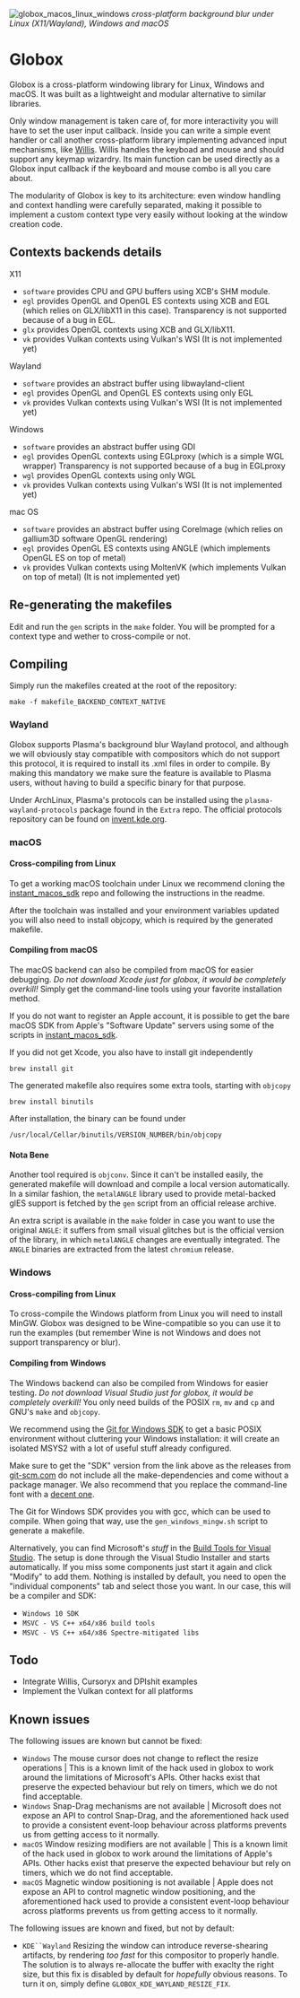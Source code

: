 ![globox_macos_linux_windows](https://user-images.githubusercontent.com/5473047/107652440-dfb92a80-6c80-11eb-9f91-b2750f18f61e.png)
*cross-platform background blur under Linux (X11/Wayland), Windows and macOS*

# Globox
Globox is a cross-platform windowing library for Linux, Windows and macOS.
It was built as a lightweight and modular alternative to similar libraries.

Only window management is taken care of, for more interactivity you will have
to set the user input callback. Inside you can write a simple event handler or
call another cross-platform library implementing advanced input mechanisms, like
[Willis](https://github.com/nullgemm/willis).
Willis handles the keyboad and mouse and should support any keymap wizardry.
Its main function can be used directly as a Globox input callback if the
keyboard and mouse combo is all you care about.

The modularity of Globox is key to its architecture: even window handling and
context handling were carefully separated, making it possible to implement a
custom context type very easily without looking at the window creation code.

## Contexts backends details
X11
 - `software` provides CPU and GPU buffers using XCB's SHM module.
 - `egl` provides OpenGL and OpenGL ES contexts using XCB and EGL
   (which relies on GLX/libX11 in this case).
   Transparency is not supported because of a bug in EGL.
 - `glx` provides OpenGL contexts using XCB and GLX/libX11.
 - `vk` provides Vulkan contexts using Vulkan's WSI
   (It is not implemented yet)

Wayland
 - `software` provides an abstract buffer using libwayland-client
 - `egl` provides OpenGL and OpenGL ES contexts using only EGL
 - `vk` provides Vulkan contexts using Vulkan's WSI
   (It is not implemented yet)

Windows
 - `software` provides an abstract buffer using GDI
 - `egl` provides OpenGL contexts using EGLproxy
   (which is a simple WGL wrapper)
   Transparency is not supported because of a bug in EGLproxy
 - `wgl` provides OpenGL contexts using only WGL
 - `vk` provides Vulkan contexts using Vulkan's WSI
   (It is not implemented yet)

mac OS
 - `software` provides an abstract buffer using CoreImage
   (which relies on gallium3D software OpenGL rendering)
 - `egl` provides OpenGL ES contexts using ANGLE
   (which implements OpenGL ES on top of metal)
 - `vk` provides Vulkan contexts using MoltenVK
   (which implements Vulkan on top of metal)
   (It is not implemented yet)

## Re-generating the makefiles
Edit and run the `gen` scripts in the `make` folder.
You will be prompted for a context type and wether to cross-compile or not.

## Compiling
Simply run the makefiles created at the root of the repository:
```
make -f makefile_BACKEND_CONTEXT_NATIVE
```

### Wayland
Globox supports Plasma's background blur Wayland protocol, and although we will
obviously stay compatible with compositors which do not support this protocol,
it is required to install its .xml files in order to compile. By making this
mandatory we make sure the feature is available to Plasma users, without having
to build a specific binary for that purpose.

Under ArchLinux, Plasma's protocols can be installed using the 
`plasma-wayland-protocols` package found in the `Extra` repo.
The official protocols repository can be found on
[invent.kde.org](https://invent.kde.org/libraries/plasma-wayland-protocols).

### macOS
#### Cross-compiling from Linux
To get a working macOS toolchain under Linux we recommend cloning the
[instant_macos_sdk](https://github.com/nullgemm/instant_macos_sdk)
repo and following the instructions in the readme.

After the toolchain was installed and your environment variables updated you
will also need to install objcopy, which is required by the generated makefile.

#### Compiling from macOS
The macOS backend can also be compiled from macOS for easier debugging.
*Do not download Xcode just for globox, it would be completely overkill!*
Simply get the command-line tools using your favorite installation method.

If you do not want to register an Apple account, it is possible to get the bare
macOS SDK from Apple's "Software Update" servers using some of the scripts in
[instant_macos_sdk](https://github.com/nullgemm/instant_macos_sdk).

If you did not get Xcode, you also have to install git independently
```
brew install git
```

The generated makefile also requires some extra tools, starting with `objcopy`
```
brew install binutils
```

After installation, the binary can be found under
```
/usr/local/Cellar/binutils/VERSION_NUMBER/bin/objcopy
```

#### Nota Bene
Another tool required is `objconv`. Since it can't be installed easily,
the generated makefile will download and compile a local version automatically.
In a similar fashion, the `metalANGLE` library used to provide metal-backed
glES support is fetched by the `gen` script from an official release archive.

An extra script is available in the `make` folder in case you want to use
the original `ANGLE`: it suffers from small visual glitches but is the official
version of the library, in which `metalANGLE` changes are eventually integrated.
The `ANGLE` binaries are extracted from the latest `chromium` release.

### Windows
#### Cross-compiling from Linux
To cross-compile the Windows platform from Linux you will need to install MinGW.
Globox was designed to be Wine-compatible so you can use it to run the examples
(but remember Wine is not Windows and does not support transparency or blur).

#### Compiling from Windows
The Windows backend can also be compiled from Windows for easier testing.
*Do not download Visual Studio just for globox, it would be completely overkill!*
You only need builds of the POSIX `rm`, `mv` and `cp` and GNU's `make` and `objcopy`.

We recommend using the
[Git for Windows SDK](https://github.com/git-for-windows/build-extra/releases/latest)
to get a basic POSIX environment without cluttering your Windows installation:
it will create an isolated MSYS2 with a lot of useful stuff already configured.

Make sure to get the "SDK" version from the link above as the releases from
[git-scm.com](https://git-scm.com)
do not include all the make-dependencies and come without a package manager.
We also recommend that you replace the command-line font with a
[decent one](https://dejavu-fonts.github.io/Download.html).

The Git for Windows SDK provides you with gcc, which can be used to compile.
When going that way, use the `gen_windows_mingw.sh` script to generate a makefile.

Alternatively, you can find Microsoft's *stuff* in the
[Build Tools for Visual Studio](https://visualstudio.microsoft.com/downloads/#build-tools-for-visual-studio-2019).
The setup is done through the Visual Studio Installer and starts automatically.
If you miss some components just start it again and click "Modify" to add them.
Nothing is installed by default, you need to open the "individual components" tab
and select those you want. In our case, this will be a compiler and SDK:
 - `Windows 10 SDK`
 - `MSVC - VS C++ x64/x86 build tools`
 - `MSVC - VS C++ x64/x86 Spectre-mitigated libs`

## Todo
 - Integrate Willis, Cursoryx and DPIshit examples
 - Implement the Vulkan context for all platforms

## Known issues
The following issues are known but cannot be fixed:
 - `Windows` The mouse cursor does not change to reflect the resize operations |
   This is a known limit of the hack used in globox to work around the
   limitations of Microsoft's APIs. Other hacks exist that preserve the
   expected behaviour but rely on timers, which we do not find acceptable.
 - `Windows` Snap-Drag mechanisms are not available |
   Microsoft does not expose an API to control Snap-Drag,
   and the aforementioned hack used to provide a consistent event-loop
   behaviour across platforms prevents us from getting access to it normally.
 - `macOS` Window resizing modifiers are not available |
   This is a known limit of the hack used in globox to work around the
   limitations of Apple's APIs. Other hacks exist that preserve the
   expected behaviour but rely on timers, which we do not find acceptable.
 - `macOS` Magnetic window positioning is not available |
   Apple does not expose an API to control magnetic window positioning,
   and the aforementioned hack used to provide a consistent event-loop
   behaviour across platforms prevents us from getting access to it normally.

The following issues are known and fixed, but not by default:
 - `KDE``Wayland` Resizing the window can introduce reverse-shearing artifacts,
   by rendering *too fast* for this compositor to properly handle.
   The solution is to always re-allocate the buffer with exaclty the right size,
   but this fix is disabled by default for *hopefully* obvious reasons.
   To turn it on, simply define `GLOBOX_KDE_WAYLAND_RESIZE_FIX`.
